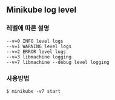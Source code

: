 ## Minikube log level

### 레벨에 따른 설명
```
--v=0 INFO level logs
--v=1 WARNING level logs
--v=2 ERROR level logs
--v=3 libmachine logging
--v=7 libmachine --debug level logging
```

### 사용방법
```
$ minikube -v7 start
```